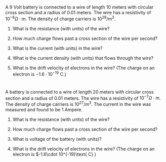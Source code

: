 
#  

A $9$ Volt battery is connected to a wire of length $10$ meters with circular cross section and a radius of $0.01$ meters. The wire has a resistivity of $10^{-8}\Omega\cdot\text{m}$. The density of charge carriers is $10^{28}/\text{m}^3$.

1.  What is the resistance (with units) of the wire?

2.  How much charge flows past a cross section of the wire per second?

3.  What is the current (with units) in the wire?

4.  What is the current density (with units) that flows through the wire?

5.  What is the drift velocity of electrons in the wire? (The charge on an electron is $-1.6·10^{-19}\text{ C}$.)

#
 
A battery is connected to a wire of length $20$ meters with circular cross section and a radius of $0.01$ meters. The wire has a resistivity of $10^{-7}\Omega\cdot\text{m}$. The density of charge carriers is $10^{27}/\text{m}^3$. The current in the wire was measured and found to be $1$ Ampere.

1.  What is the resistance (with units) of the wire?

2.  How much charge flows past a cross section of the wire per second?

3.  What is voltage of the battery (with units)?

4.  What is the drift velocity of electrons in the wire? (The charge on an electron is $-1.6\cdot 10^{-19}\text{ C}.)
